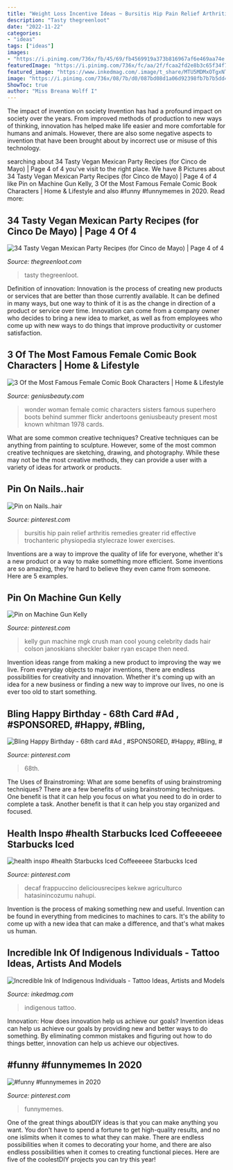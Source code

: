 ```yaml
---
title: "Weight Loss Incentive Ideas ~ Bursitis Hip Pain Relief Arthritis Remedies Greater Rid Effective Trochanteric Physiopedia Stylecraze Lower Exercises"
description: "Tasty thegreenloot"
date: "2022-11-22"
categories:
- "ideas"
tags: ["ideas"]
images:
- "https://i.pinimg.com/736x/fb/45/69/fb4569919a373b816967af6e469aa74e.jpg"
featuredImage: "https://i.pinimg.com/736x/fc/aa/2f/fcaa2fd2e8b3c65f34f740bd46ccf981.jpg"
featured_image: "https://www.inkedmag.com/.image/t_share/MTU5MDMxOTgxNTUxMzk2NTAx/ind-feat.jpg"
image: "https://i.pinimg.com/736x/08/7b/d0/087bd08d1a06d92398fb7b7b5dd4ec95.jpg"
ShowToc: true
author: "Miss Breana Wolff I"
---
```



The impact of invention on society
Invention has had a profound impact on society over the years. From improved methods of production to new ways of thinking, innovation has helped make life easier and more comfortable for humans and animals. However, there are also some negative aspects to invention that have been brought about by incorrect use or misuse of this technology.

	

		
searching about 34 Tasty Vegan Mexican Party Recipes (for Cinco de Mayo) | Page 4 of 4 you've visit to the right place. We have 8 Pictures about 34 Tasty Vegan Mexican Party Recipes (for Cinco de Mayo) | Page 4 of 4 like Pin on Machine Gun Kelly, 3 Of the Most Famous Female Comic Book Characters | Home &amp; Lifestyle and also #funny #funnymemes in 2020. Read more:
		
    
## 34 Tasty Vegan Mexican Party Recipes (for Cinco De Mayo) | Page 4 Of 4

<img loading=lazy src="https://thegreenloot.com/wp-content/uploads/2018/04/vegan-mexican-party-recipes-cinco-mayo-27.jpg" onerror="this.onerror=null;this.src='https://tse1.mm.bing.net/th?id=OIP.BYeSc8arRowwsS1EAQ5ytwHaJ4&amp;pid=15.1';" alt="34 Tasty Vegan Mexican Party Recipes (for Cinco de Mayo) | Page 4 of 4">

_Source: thegreenloot.com_

>tasty thegreenloot. 

	

Definition of innovation:
Innovation is the process of creating new products or services that are better than those currently available. It can be defined in many ways, but one way to think of it is as the change in direction of a product or service over time. Innovation can come from a company owner who decides to bring a new idea to market, as well as from employees who come up with new ways to do things that improve productivity or customer satisfaction.

    
## 3 Of The Most Famous Female Comic Book Characters | Home &amp; Lifestyle

<img loading=lazy src="http://geniusbeauty.com/wp-content/uploads/2014/11/wonder-woman.jpg" onerror="this.onerror=null;this.src='https://tse1.mm.bing.net/th?id=OIP.FKjdkoi8NuAEMux71zO3AQHaK5&amp;pid=15.1';" alt="3 Of the Most Famous Female Comic Book Characters | Home &amp; Lifestyle">

_Source: geniusbeauty.com_

>wonder woman female comic characters sisters famous superhero boots behind summer flickr andertoons geniusbeauty present most known whitman 1978 cards. 

	

What are some common creative techniques?
Creative techniques can be anything from painting to sculpture. However, some of the most common creative techniques are sketching, drawing, and photography. While these may not be the most creative methods, they can provide a user with a variety of ideas for artwork or products.

    
## Pin On Nails..hair

<img loading=lazy src="https://i.pinimg.com/736x/35/16/1f/35161fab71862a3ef20ac963716224d3.jpg" onerror="this.onerror=null;this.src='https://tse3.mm.bing.net/th?id=OIP.DjfpDlJ4PMsVKfTGWY7ERgHaLH&amp;pid=15.1';" alt="Pin on Nails..hair">

_Source: pinterest.com_

>bursitis hip pain relief arthritis remedies greater rid effective trochanteric physiopedia stylecraze lower exercises. 

	

Inventions are a way to improve the quality of life for everyone, whether it's a new product or a way to make something more efficient. Some inventions are so amazing, they're hard to believe they even came from someone. Here are 5 examples.

    
## Pin On Machine Gun Kelly

<img loading=lazy src="https://i.pinimg.com/736x/fc/aa/2f/fcaa2fd2e8b3c65f34f740bd46ccf981.jpg" onerror="this.onerror=null;this.src='https://tse3.mm.bing.net/th?id=OIP.9UXAjiEDGCtH-4whGjbuRwHaLH&amp;pid=15.1';" alt="Pin on Machine Gun Kelly">

_Source: pinterest.com_

>kelly gun machine mgk crush man cool young celebrity dads hair colson janoskians sheckler baker ryan escape then need. 

	

Invention ideas range from making a new product to improving the way we live. From everyday objects to major inventions, there are endless possibilities for creativity and innovation. Whether it's coming up with an idea for a new business or finding a new way to improve our lives, no one is ever too old to start something.

    
## Bling Happy Birthday - 68th Card #Ad , #SPONSORED, #Happy, #Bling, #

<img loading=lazy src="https://i.pinimg.com/736x/fb/45/69/fb4569919a373b816967af6e469aa74e.jpg" onerror="this.onerror=null;this.src='https://tse4.mm.bing.net/th?id=OIP.1EpmnbyaMfZxoHRtZ77pfgAAAA&amp;pid=15.1';" alt="Bling Happy Birthday - 68th card #Ad , #SPONSORED, #Happy, #Bling, #">

_Source: pinterest.com_

>68th. 

	

The Uses of Brainstroming: What are some benefits of using brainstroming techniques?
There are a few benefits of using brainstroming techniques. One benefit is that it can help you focus on what you need to do in order to complete a task. Another benefit is that it can help you stay organized and focused.

    
## Health Inspo #health Starbucks Iced Coffeeeeee Starbucks Iced

<img loading=lazy src="https://i.pinimg.com/736x/a7/e2/da/a7e2dae122af753639f8e6d17a0f2587.jpg" onerror="this.onerror=null;this.src='https://tse1.mm.bing.net/th?id=OIP.mgz2o4vHQ5y91HE25E1AyAHaNK&amp;pid=15.1';" alt="health inspo #health Starbucks Iced Coffeeeeee Starbucks Iced">

_Source: pinterest.com_

>decaf frappuccino deliciousrecipes kekwe agriculturco hatasinincozumu nahupi. 

	

Invention is the process of making something new and useful. Invention can be found in everything from medicines to machines to cars. It's the ability to come up with a new idea that can make a difference, and that's what makes us human.

    
## Incredible Ink Of Indigenous Individuals - Tattoo Ideas, Artists And Models

<img loading=lazy src="https://www.inkedmag.com/.image/t_share/MTU5MDMxOTgxNTUxMzk2NTAx/ind-feat.jpg" onerror="this.onerror=null;this.src='https://tse3.mm.bing.net/th?id=OIP.CkfPyWt5Ti2DvQSCHdUkWwHaF3&amp;pid=15.1';" alt="Incredible Ink of Indigenous Individuals - Tattoo Ideas, Artists and Models">

_Source: inkedmag.com_

>indigenous tattoo. 

	

Innovation: How does innovation help us achieve our goals?
Invention ideas can help us achieve our goals by providing new and better ways to do something. By eliminating common mistakes and figuring out how to do things better, innovation can help us achieve our objectives.

    
## #funny #funnymemes In 2020

<img loading=lazy src="https://i.pinimg.com/736x/08/7b/d0/087bd08d1a06d92398fb7b7b5dd4ec95.jpg" onerror="this.onerror=null;this.src='https://tse2.mm.bing.net/th?id=OIP.fm2afKpEzwocVWcxTvb1rQHaO0&amp;pid=15.1';" alt="#funny #funnymemes in 2020">

_Source: pinterest.com_

>funnymemes. 

	

One of the great things aboutDIY ideas is that you can make anything you want. You don't have to spend a fortune to get high-quality results, and no one islimits when it comes to what they can make. There are endless possibilities when it comes to decorating your home, and there are also endless possibilities when it comes to creating functional pieces. Here are five of the coolestDIY projects you can try this year!

